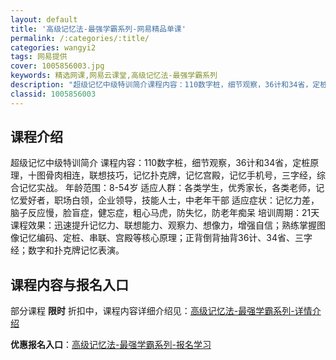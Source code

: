 ```yaml
---
layout: default
title: '高级记忆法-最强学霸系列-网易精品单课'
permalink: /:categories/:title/
categories: wangyi2
tags: 网易提供
cover: 1005856003.jpg
keywords: 精选网课,网易云课堂,高级记忆法-最强学霸系列
description: "超级记忆中级特训简介课程内容：110数字桩，细节观察，36计和34省，定桩原理，十图骨肉相连，联想技巧，记忆扑克牌，记忆宫殿，记忆手机号，三字经，综合记忆实战。年龄范围：8-54岁适应人群："
classid: 1005856003
---
```


## 课程介绍

超级记忆中级特训简介
课程内容：110数字桩，细节观察，36计和34省，定桩原理，十图骨肉相连，联想技巧，记忆扑克牌，记忆宫殿，记忆手机号，三字经，综合记忆实战。
年龄范围：8-54岁
适应人群：各类学生，优秀家长，各类老师，记忆爱好者，职场白领，企业领导，技能人士，中老年干部
适应症状：记忆力差，脑子反应慢，脸盲症，健忘症，粗心马虎，防失忆，防老年痴呆
培训周期：21天
课程效果：迅速提升记忆力、联想能力、观察力、想像力，增强自信；熟练掌握图像记忆编码、定桩、串联、宫殿等核心原理；正背倒背抽背36计、34省、三字经；数字和扑克牌记忆表演。

## 课程内容与报名入口

部分课程 **限时** 折扣中，课程内容详细介绍见：[高级记忆法-最强学霸系列-详情介绍](https://study.163.com/course/introduction/1005856003.htm?share=1&shareId=1025206652&utm_campaign=share&utm_medium=iphoneShare&utm_source=&utm_u=1025206652)

**优惠报名入口**：[高级记忆法-最强学霸系列-报名学习](https://study.163.com/course/introduction/1005856003.htm?share=1&shareId=1025206652&utm_campaign=share&utm_medium=iphoneShare&utm_source=&utm_u=1025206652)

